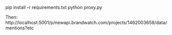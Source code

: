 pip install -r requirements.txt
python proxy.py

Then:
http://localhost:5001/p/newapi.brandwatch.com/projects/1462003658/data/mentions?etc
